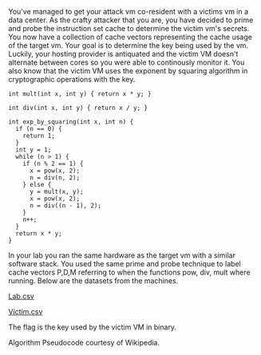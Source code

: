 You've managed to get your attack vm co-resident with a victims vm in a data center. As the crafty attacker that you are, you have decided to prime and probe the instruction set cache to determine the victim vm's secrets. You now have a collection of cache vectors representing the cache usage of the target vm. Your goal is to determine the key being used by the vm. Luckily, your hosting provider is antiquated and the victim VM doesn't alternate between cores so you were able to continously monitor it. You also know that the victim VM uses the exponent by squaring algorithm in cryptographic operations with the key.


```
int mult(int x, int y) { return x * y; }

int div(int x, int y) { return x / y; }

int exp_by_squaring(int x, int n) {
  if (n == 0) {
    return 1;
  }
  int y = 1;
  while (n > 1) {
    if (n % 2 == 1) {
      x = pow(x, 2);
      n = div(n, 2);
    } else {
      y = mult(x, y);
      x = pow(x, 2);
      n = div((n - 1), 2);
    }
    n++;
  }
  return x * y;
}
```

In your lab you ran the same hardware as the target vm with a similar software stack. You used the same prime and probe technique to label cache vectors P,D,M referring to when the functions pow, div, mult where running. Below are the datasets from the machines.

[Lab.csv]()

[Victim.csv]()

The flag is the key used by the victim VM in binary.


Algorithm Pseudocode courtesy of Wikipedia.